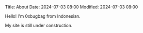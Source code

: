 Title: About
Date: 2024-07-03 08:00
Modified: 2024-07-03 08:00

Hello! I'm 0xbugbag from Indonesian.

My site is still under construction.